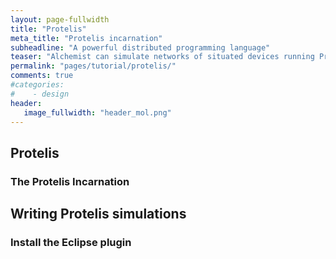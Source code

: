 ```yaml
---
layout: page-fullwidth
title: "Protelis"
meta_title: "Protelis incarnation"
subheadline: "A powerful distributed programming language"
teaser: "Alchemist can simulate networks of situated devices running Protelis programs."
permalink: "pages/tutorial/protelis/"
comments: true
#categories:
#    - design
header:
   image_fullwidth: "header_mol.png"
---
```


## Protelis

### The Protelis Incarnation

## Writing Protelis simulations

### Install the Eclipse plugin




[Apache Math 3]: http://commons.apache.org/proper/commons-math/
[create molecule]: {{site.url}}/javadoc/it/unibo/alchemist/model/interfaces/Incarnation.html#createMolecule-java.lang.String-
[DrawShape]: {{site.url}}/javadoc/it/unibo/alchemist/boundary/gui/effects/DrawShape.html
[eccentricity]: https://en.wikipedia.org/wiki/Eccentricity_(mathematics)
[HSB]: https://en.wikipedia.org/wiki/HSL_and_HSV
[IConcentration]: {{site.url}}/javadoc/it/unibo/alchemist/model/interfaces/IConcentration.html
[IMolecule]: {{site.url}}/javadoc/it/unibo/alchemist/model/interfaces/IMolecule.html
[Incarnation]: {{site.url}}/javadoc/it/unibo/alchemist/model/interfaces/Incarnation.html
[ISimulation]: {{site.url}}/javadoc/it/unibo/alchemist/core/interfaces/ISimulation.html
[molecule property]: {{site.url}}/javadoc/it/unibo/alchemist/model/interfaces/Incarnation.html#getProperty-it.unibo.alchemist.model.interfaces.INode-it.unibo.alchemist.model.interfaces.IMolecule-java.lang.String-
[NaN]: https://docs.oracle.com/javase/8/docs/api/java/lang/Double.html#NaN
[NodeInspector]: {{site.url}}/javadoc/it/unibo/alchemist/boundary/monitors/NodeInspector.html
[NumberOfNodesNextToANode]: {{site.url}}/javadoc/it/unibo/alchemist/boundary/monitors/NumberOfNodesNextToANode.html
[observer pattern]: https://en.wikipedia.org/wiki/Observer_pattern
[RGBA]: https://en.wikipedia.org/wiki/RGBA_color_space
[statistic functions]: https://commons.apache.org/proper/commons-math/apidocs/org/apache/commons/math3/stat/descriptive/AbstractStorelessUnivariateStatistic.html
[String]: https://docs.oracle.com/javase/8/docs/api/java/lang/String.html

